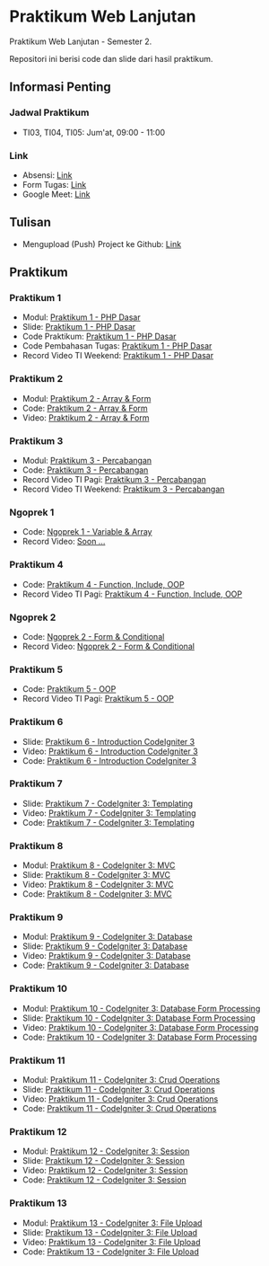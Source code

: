 # Praktikum Web Lanjutan

Praktikum Web Lanjutan - Semester 2.

Repositori ini berisi code dan slide dari hasil praktikum.

## Informasi Penting

### Jadwal Praktikum

- TI03, TI04, TI05: Jum'at, 09:00 - 11:00

### Link

- Absensi: [Link](http://forms.gle/GJizFgnWFonogNUh7)
- Form Tugas: [Link](http://forms.gle/7BqQy4vNu7d4A6Lf9)
- Google Meet: [Link](http://meet.google.com/njg-mhqy-qvw)

## Tulisan

- Mengupload (Push) Project ke Github: [Link](https://aufaroot18.medium.com/mengupload-push-project-ke-github-5150cccb4409)

## Praktikum

### Praktikum 1

- Modul: [Praktikum 1 - PHP Dasar](https://elen.nurulfikri.ac.id/pluginfile.php/33857/mod_resource/content/0/01_praktikum_php.pdf)
- Slide: [Praktikum 1 - PHP Dasar](https://aufaroot18.github.io/pwl/Praktikum%201/Slide/Praktikum%201.pdf)
- Code Praktikum: [Praktikum 1 - PHP Dasar](https://github.com/aufaroot18/pwl/tree/main/Praktikum%201/Code)
- Code Pembahasan Tugas: [Praktikum 1 - PHP Dasar](https://github.com/aufaroot18/pwl/tree/main/Praktikum%201/Code%20Pembahasan%20Tugas)
- Record Video TI Weekend: [Praktikum 1 - PHP Dasar](https://drive.google.com/file/d/1i0TY5ptc_gER9yhMAkX2dxdXWE55yLLf/view)

### Praktikum 2

- Modul: [Praktikum 2 - Array & Form](https://elen.nurulfikri.ac.id/pluginfile.php/33857/mod_resource/content/0/01_praktikum_php.pdf)
- Code: [Praktikum 2 - Array & Form](https://github.com/aufaroot18/pwl/tree/main/Praktikum%202)
- Video: [Praktikum 2 - Array & Form](https://www.youtube.com/watch?v=xyqP6GdKVHk)

### Praktikum 3

- Modul: [Praktikum 3 - Percabangan](https://elen.nurulfikri.ac.id/pluginfile.php/34703/mod_resource/content/0/praktikum02_php.pdf)
- Code: [Praktikum 3 - Percabangan](https://github.com/aufaroot18/pwl/tree/main/Praktikum%203)
- Record Video TI Pagi: [Praktikum 3 - Percabangan](https://drive.google.com/file/d/1jD0PkvaQ-JtiDZeTHiLoTHpcOTPJX4Hs/view?usp=sharing)
- Record Video TI Weekend: [Praktikum 3 - Percabangan](https://drive.google.com/file/d/1PJLZHzRhTxBoxK-6x01vIS3uAfS43np6/view?usp=sharing)

### Ngoprek 1

- Code: [Ngoprek 1 - Variable & Array](https://github.com/aufaroot18/pwl/tree/main/Ngoprek%201/Code)
- Record Video: [Soon ...]()

### Praktikum 4
- Code: [Praktikum 4 - Function, Include, OOP](https://github.com/aufaroot18/pwl/tree/main/Praktikum%204)
- Record Video TI Pagi: [Praktikum 4 - Function, Include, OOP](https://drive.google.com/file/d/1blSIW96B68jy2GrKOJLJt9OpyISGWKdv/view?usp=sharing)

### Ngoprek 2
- Code: [Ngoprek 2 - Form & Conditional](https://github.com/aufaroot18/pwl/tree/main/Ngoprek%202/Code)
- Record Video: [Ngoprek 2 - Form & Conditional](https://drive.google.com/file/d/1fTJPz41BgSUyXlYWtOGD3NK5J0H38iOB/view?usp=sharing)

### Praktikum 5
- Code: [Praktikum 5 - OOP](https://github.com/aufaroot18/pwl/tree/main/Praktikum%205/Code)
- Record Video TI Pagi: [Praktikum 5 - OOP](https://drive.google.com/file/d/1FA6sSnIbkLiVIshbuR9QQePIPdmVUZHG/view?usp=sharing)

### Praktikum 6
- Slide: [Praktikum 6 - Introduction CodeIgniter 3](https://aufaroot18.github.io/pwl/Praktikum%206/Slide/Pertemuan%206.pdf)
- Video: [Praktikum 6 - Introduction CodeIgniter 3](https://youtu.be/IJFdZAWrdNs)
- Code: [Praktikum 6 - Introduction CodeIgniter 3](https://github.com/aufaroot18/pwl/tree/main/Praktikum%206/Code)

### Praktikum 7
- Slide: [Praktikum 7 - CodeIgniter 3: Templating](https://aufaroot18.github.io/pwl/Praktikum%207/Slide/Pertemuan%207.pdf)
- Video: [Praktikum 7 - CodeIgniter 3: Templating](https://youtu.be/vUonoL-8FTI)
- Code: [Praktikum 7 - CodeIgniter 3: Templating](https://github.com/aufaroot18/pwl/tree/main/Praktikum%207/Code/blog)

### Praktikum 8
- Modul: [Praktikum 8 - CodeIgniter 3: MVC](https://elen.nurulfikri.ac.id/pluginfile.php/35852/mod_resource/content/0/praktikum_ci_mvc.pdf)
- Slide: [Praktikum 8 - CodeIgniter 3: MVC](https://aufaroot18.github.io/pwl/Praktikum%208/Slide/Pertemuan%208.pdf)
- Video: [Praktikum 8 - CodeIgniter 3: MVC](https://youtu.be/FL8BEfqT3R4)
- Code: [Praktikum 8 - CodeIgniter 3: MVC](https://github.com/aufaroot18/pwl/tree/main/Praktikum%208/Code/blog)

### Praktikum 9
- Modul: [Praktikum 9 - CodeIgniter 3: Database](https://elen.nurulfikri.ac.id/pluginfile.php/36167/mod_resource/content/0/praktikum_ci_database.pdf)
- Slide: [Praktikum 9 - CodeIgniter 3: Database](https://docs.google.com/presentation/d/1LxA1iw53vrh0G-MJhXsjt6nHl777AU8Oe7qsy_tyrBU/edit?usp=sharing)
- Video: [Praktikum 9 - CodeIgniter 3: Database](https://youtu.be/MYdnO-jjO8s)
- Code: [Praktikum 9 - CodeIgniter 3: Database](https://github.com/aufaroot18/pwl/tree/main/Praktikum%209/Code/blog)

### Praktikum 10
- Modul: [Praktikum 10 - CodeIgniter 3: Database Form Processing](#)
- Slide: [Praktikum 10 - CodeIgniter 3: Database Form Processing](https://docs.google.com/presentation/d/1BIpilXfN8JWjMlj9qiITyx7xcAX5o5kBP9rzY94ANVA/edit?usp=sharing)
- Video: [Praktikum 10 - CodeIgniter 3: Database Form Processing](https://youtu.be/gAqJbEfQT1g)
- Code: [Praktikum 10 - CodeIgniter 3: Database Form Processing](https://github.com/aufaroot18/pwl/tree/main/Praktikum%2010/Code/blog)

### Praktikum 11
- Modul: [Praktikum 11 - CodeIgniter 3: Crud Operations](#)
- Slide: [Praktikum 11 - CodeIgniter 3: Crud Operations](https://docs.google.com/presentation/d/1epLJNafEGdd5bFN2YgNf03pUK959Q48pmgHsu9_RuH8/edit?usp=sharing)
- Video: [Praktikum 11 - CodeIgniter 3: Crud Operations](https://youtu.be/0aKGDw86urU)
- Code: [Praktikum 11 - CodeIgniter 3: Crud Operations](https://github.com/aufaroot18/pwl/tree/main/Praktikum%2011/Code/resource)

### Praktikum 12
- Modul: [Praktikum 12 - CodeIgniter 3: Session](#)
- Slide: [Praktikum 12 - CodeIgniter 3: Session](https://docs.google.com/presentation/d/1cQZpskJzO9TwtbwBENveCWz7xfENhnorLpo08Orply4/edit?usp=sharing)
- Video: [Praktikum 12 - CodeIgniter 3: Session](https://youtu.be/HpfaR3get0Y)
- Code: [Praktikum 12 - CodeIgniter 3: Session](https://github.com/aufaroot18/pwl/tree/main/Praktikum%2012/Code/blog)

### Praktikum 13
- Modul: [Praktikum 13 - CodeIgniter 3: File Upload](#)
- Slide: [Praktikum 13 - CodeIgniter 3: File Upload](https://docs.google.com/presentation/d/1InSnMbVEkS8jYWRSePybrw90wMfXyE571s67fuI9_tQ/edit?usp=sharing)
- Video: [Praktikum 13 - CodeIgniter 3: File Upload](#)
- Code: [Praktikum 13 - CodeIgniter 3: File Upload](#)

